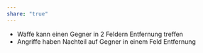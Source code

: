 ```yaml
---
share: "true"
---
```

- Waffe kann einen Gegner in 2 Feldern Entfernung treffen  
- Angriffe haben Nachteil auf Gegner in einem Feld Entfernung
